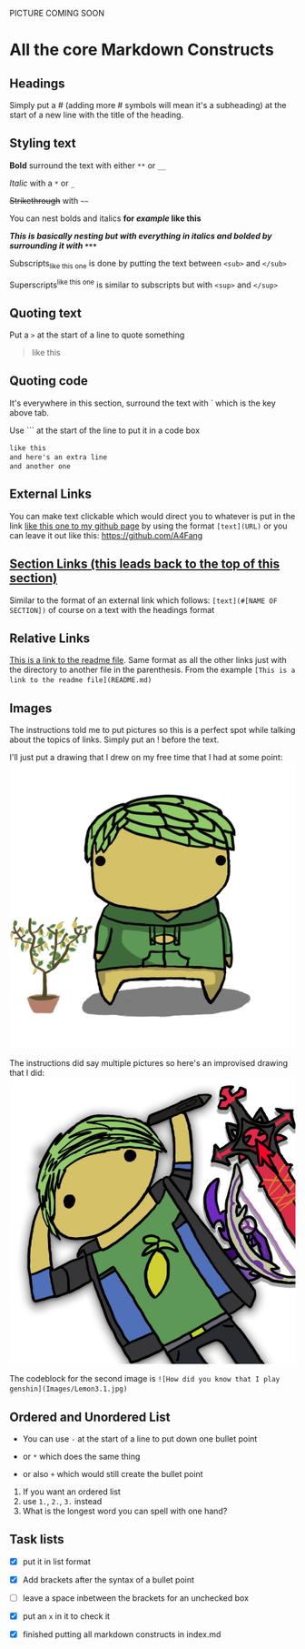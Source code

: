 PICTURE COMING SOON

# All the core Markdown Constructs

## Headings

Simply put a # (adding more # symbols will mean it's a subheading) at the start of a new line with the title of the heading.

## Styling text

**Bold** surround the text with either `**` or `__`

*Italic* with a `*` or `_`

~~Strikethrough~~ with `~~`

You can nest bolds and italics **for *example* like this**

***This is basically nesting but with everything in italics and bolded by surrounding it with `***`***

Subscripts<sub>like this one</sub> is done by putting the text between `<sub>` and `</sub>`

Superscripts<sup>like this one</sup> is similar to subscripts but with `<sup>` and `</sup>`

## Quoting text

Put a `>` at the start of a line to quote something

> like this

## Quoting code

It's everywhere in this section, surround the text with ` which is the key above tab.

Use ``` at the start of the line to put it in a code box

```
like this
and here's an extra line
and another one
```

## External Links

You can make text clickable which would direct you to whatever is put in the link [like this one to my github page](https://github.com/A4Fang) by using the format `[text](URL)` or you can leave it out like this: https://github.com/A4Fang

## [Section Links (this leads back to the top of this section)](#headings)

Similar to the format of an external link which follows: `[text](#[NAME OF SECTION])` of course on a text with the headings format

## Relative Links

[This is a link to the readme file](README.md). Same format as all the other links just with the directory to another file in the parenthesis. From the example `[This is a link to the readme file](README.md)`

## Images

The instructions told me to put pictures so this is a perfect spot while talking about the topics of links. Simply put an ! before the text.

I'll just put a drawing that I drew on my free time that I had at some point: ![meh](Images/AndyStyleLemon.jpg)

The instructions did say multiple pictures so here's an improvised drawing that I did: ![How did you know that I play genshin](Images/Lemon3.1.jpg)

The codeblock for the second image is `![How did you know that I play genshin](Images/Lemon3.1.jpg)`

## Ordered and Unordered List

- You can use `-` at the start of a line to put down one bullet point
* or `*` which does the same thing
+ or also `+` which would still create the bullet point

1. If you want an ordered list
2. use `1.`, `2.`, `3.` instead
3. What is the longest word you can spell with one hand?

## Task lists

- [x] put it in list format
- [x] Add brackets after the syntax of a bullet point
- [ ] leave a space inbetween the brackets for an unchecked box
- [x] put an `x` in it to check it
- [x] finished putting all markdown constructs in index.md

